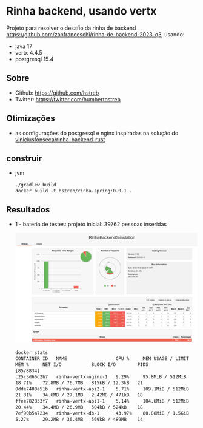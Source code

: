 # Rinha backend, usando vertx

Projeto para resolver o desafio da rinha de backend https://github.com/zanfranceschi/rinha-de-backend-2023-q3, usando:

- java 17
- vertx 4.4.5
- postgresql 15.4

## Sobre

- Github: https://github.com/hstreb
- Twitter: https://twitter.com/humbertostreb

## Otimizações

- as configurações do postgresql e nginx inspiradas na solução do [viniciusfonseca/rinha-backend-rust](https://github.com/viniciusfonseca/rinha-backend-rust/)

## construir

- jvm
  ```shell
  ./gradlew build
  docker build -t hstreb/rinha-spring:0.0.1 .
  ```

## Resultados

- 1 - bateria de testes: projeto inicial: 39762 pessoas inseridas

  ![img.png](imgs/execucao-01.png)

  ```shell
  docker stats
  CONTAINER ID   NAME                  CPU %     MEM USAGE / LIMIT   MEM %     NET I/O           BLOCK I/O        PIDS                                                                                        [85/8834]
  c25c3d66d2b7   rinha-vertx-nginx-1   9.29%     95.8MiB / 512MiB    18.71%    72.8MB / 76.7MB   815kB / 12.3kB   21
  0dde7408a51b   rinha-vertx-api2-1    5.71%     109.1MiB / 512MiB   21.31%    34.6MB / 27.1MB   2.42MB / 471kB   18
  ffee782833f7   rinha-vertx-api1-1    5.14%     104.6MiB / 512MiB   20.44%    34.4MB / 26.9MB   504kB / 524kB    18
  7ef90b5a7234   rinha-vertx-db-1      43.97%    80.88MiB / 1.5GiB   5.27%     29.2MB / 36.4MB   569kB / 489MB    14
  ```

